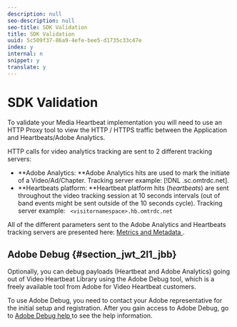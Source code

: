 ```yaml
---
description: null
seo-description: null
seo-title: SDK Validation
title: SDK Validation
uuid: 5c509f37-86a9-4efe-bee5-d1735c33c47e
index: y
internal: n
snippet: y
translate: y
---
```


# SDK Validation

To validate your Media Heartbeat implementation you will need to use an HTTP Proxy tool to view the HTTP / HTTPS traffic between the Application and Heartbeats/Adobe Analytics. 

HTTP calls for video analytics tracking are sent to 2 different tracking servers: 


* **Adobe Analytics: **Adobe Analytics hits are used to mark the initiate of a Video/Ad/Chapter. Tracking server example: [!DNL  <visitornamespace>.sc.omtrdc.net].
* **Heartbeats platform: **Heartbeat platform hits (*heartbeats*) are sent throughout the video tracking session at 10 seconds intervals (out of band events might be sent outside of the 10 seconds cycle). Tracking server example: ` <visitornamespace>.hb.omtrdc.net`


All of the different parameters sent to the Adobe Analytics and Heartbeats tracking servers are presented here: [ Metrics and Metadata ](https://marketing-stage.adobe.com/resources/help/en_US/sc/appmeasurement/hbvideo/c_vhl_metrics-and-metadata.html).

## Adobe Debug {#section_jwt_2l1_jbb}

Optionally, you can debug payloads (Heartbeat and Adobe Analytics) going out of Video Heartbeat Library using the Adobe Debug tool, which is a freely available tool from Adobe for Video Heartbeat customers. 

To use Adobe Debug, you need to contact your Adobe representative for the initial setup and registration. After you gain access to Adobe Debug, go to [ Adobe Debug help ](https://debug.adobe.com/login?next=/#/help/) to see the help information. 
